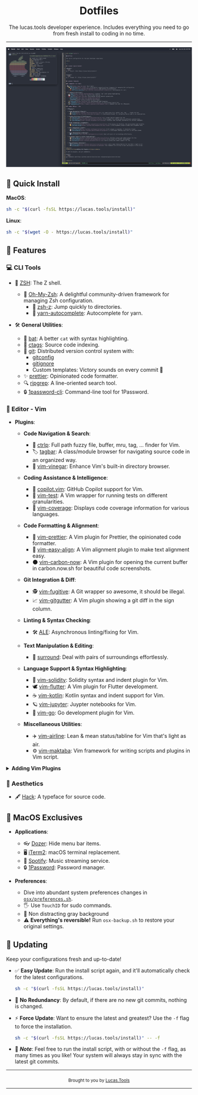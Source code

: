 <div align="center">

# Dotfiles

The lucas.tools developer experience. 
Includes everything you need to go from fresh install to coding in no time.

</div>

---

![Dotfiles terminal example](./pics/example.png)

## :rocket: Quick Install

**MacOS**:
```bash
sh -c "$(curl -fsSL https://lucas.tools/install)"
```

**Linux**:
```bash
sh -c "$(wget -O - https://lucas.tools/install)"
```

## :wrench: Features

### :computer: CLI Tools

* 🐚 [ZSH](https://www.zsh.org): The Z shell.
  - 🌟 [Oh-My-Zsh](https://ohmyz.sh): A delightful community-driven framework for managing Zsh configuration.
    - 🔎 [zsh-z](https://github.com/agkozak/zsh-z): Jump quickly to directories.
    - 🧶 [yarn-autocomplete](https://github.com/buonomo/yarn-completion): Autocomplete for yarn.

* 🛠 **General Utilities**:
  - 🦇 [bat](https://github.com/sharkdp/bat): A better `cat` with syntax highlighting.
  - 📑 [ctags](https://ctags.io): Source code indexing.
  - 🐙 [git](https://git-scm.com): Distributed version control system with:
    - [gitconfig](https://git-scm.com/docs/git-config)
    - [gitignore](https://git-scm.com/docs/gitignore)
    - Custom templates: Victory sounds on every commit 🎵
  - ✨ [prettier](https://prettier.io): Opinionated code formatter.
  - 🔍 [ripgrep](https://github.com/BurntSushi/ripgrep): A line-oriented search tool.
  - 🔒 [1password-cli](https://support.1password.com/command-line/): Command-line tool for 1Password.

### :memo: Editor - Vim

* **Plugins**:

  * **Code Navigation & Search**:
    - 🔎 [ctrlp](https://github.com/ctrlpvim/ctrlp.vim): Full path fuzzy file, buffer, mru, tag, ... finder for Vim.
    - 🏷 [tagbar](https://github.com/preservim/tagbar): A class/module browser for navigating source code in an organized way.
    - 🍇 [vim-vinegar](https://github.com/tpope/vim-vinegar): Enhance Vim's built-in directory browser.

  * **Coding Assistance & Intelligence**:
    - 🚀 [copilot.vim](https://github.com/github/copilot.vim): GitHub Copilot support for Vim.
    - 🧪 [vim-test](https://github.com/vim-test/vim-test): A Vim wrapper for running tests on different granularities.
    - 🔬 [vim-coverage](https://github.com/google/vim-coverage): Displays code coverage information for various languages.

  * **Code Formatting & Alignment**:
    - 💅 [vim-prettier](https://github.com/prettier/vim-prettier): A Vim plugin for Prettier, the opinionated code formatter.
    - 🧐 [vim-easy-align](https://github.com/junegunn/vim-easy-align): A Vim alignment plugin to make text alignment easy.
    - 🌑 [vim-carbon-now](https://github.com/kristijanhusak/vim-carbon-now-sh): A Vim plugin for opening the current buffer in carbon.now.sh for beautiful code screenshots.

  * **Git Integration & Diff**:
    - 🕵️ [vim-fugitive](https://github.com/tpope/vim-fugitive): A Git wrapper so awesome, it should be illegal.
    - 📈 [vim-gitgutter](https://github.com/airblade/vim-gitgutter): A Vim plugin showing a git diff in the sign column.

  * **Linting & Syntax Checking**:
    - 🛠️ [ALE](https://github.com/dense-analysis/ale): Asynchronous linting/fixing for Vim.

  * **Text Manipulation & Editing**:
    - 🔄 [surround](https://github.com/tpope/vim-surround): Deal with pairs of surroundings effortlessly.

  * **Language Support & Syntax Highlighting**:
    - 📜 [vim-solidity](https://github.com/TovarishFin/vim-solidity): Solidity syntax and indent plugin for Vim.
    - 🕊 [vim-flutter](https://github.com/thosakwe/vim-flutter): A Vim plugin for Flutter development.
    - ☕ [vim-kotlin](https://github.com/udalov/kotlin-vim): Kotlin syntax and indent support for Vim.
    - 🪐 [vim-jupyter](https://github.com/jupyter-vim/jupyter-vim.git): Juypter notebooks for Vim.
    - 🐹 [vim-go](https://github.com/fatih/vim-go): Go development plugin for Vim.

  * **Miscellaneous Utilities**:
    - ✈️ [vim-airline](https://github.com/vim-airline/vim-airline): Lean & mean status/tabline for Vim that's light as air.
    - ⚙️ [vim-maktaba](https://github.com/google/vim-maktaba): Vim framework for writing scripts and plugins in Vim script.

<details>
<summary><strong>Adding Vim Plugins</strong></summary>

To add vim plugins, use git submodules.

Example:
```bash
git submodule add https://github.com/vim-test/vim-test vim/pack/plugins/start/vim-test
```

</details>

### :art: Aesthetics

* 🖋 [Hack](https://sourcefoundry.org/hack/): A typeface for source code.

## :apple: MacOS Exclusives

* **Applications**:
  - 👓 [Dozer](https://github.com/Mortennn/Dozer): Hide menu bar items.
  - 🖥 [iTerm2](https://iterm2.com): macOS terminal replacement.
  - 🎵 [Spotify](https://www.spotify.com): Music streaming service.
  - 🔒 [1Password](https://1password.com): Password manager.

* **Preferences**:
  - Dive into abundant system preferences changes in [`osx/preferences.sh`](osx/preferences.sh).
  - 🖐 Use `TouchID` for sudo commands.
  - 🌄 Non distracting gray background
  - ⚠️ **Everything's reversible!** Run `osx-backup.sh` to restore your original settings.

## :arrows_counterclockwise: Updating

Keep your configurations fresh and up-to-date!

- :white_check_mark: **Easy Update**: Run the install script again, and it'll automatically check for the latest configurations.

  ```bash
  sh -c "$(curl -fsSL https://lucas.tools/install)"
  ```

- :stop_sign: **No Redundancy**: By default, if there are no new git commits, nothing is changed.

- :zap: **Force Update**: Want to ensure the latest and greatest? Use the `-f` flag to force the installation.

  ```bash
  sh -c "$(curl -fsSL https://lucas.tools/install)" -- -f
  ```

- :memo: ***Note***: Feel free to run the install script, with or without the `-f` flag, as many times as you like! Your system will always stay in sync with the latest git commits.

---

<div align="center">
  <sub>Brought to you by <a href="https://lucas.tools">Lucas.Tools</a></sub>
</div>

---
